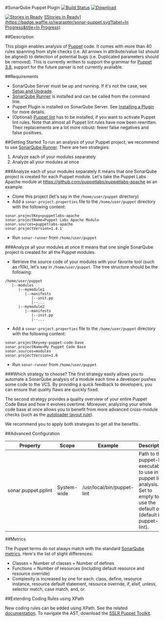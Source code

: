 #SonarQube Puppet Plugin
 [![Build Status](https://travis-ci.org/iwarapter/sonar-puppet.svg?branch=master)](https://travis-ci.org/iwarapter/sonar-puppet)
 [ ![Download](https://api.bintray.com/packages/iwarapter/sonar-plugins/sonar-puppet/images/download.svg) ](https://bintray.com/iwarapter/sonar-plugins/sonar-puppet/_latestVersion)
 
 [![Stories in Ready](https://badge.waffle.io/iwarapter/sonar-puppet.svg?label=ready&title=Ready)](http://waffle.io/iwarapter/sonar-puppet)
 [![Stories in Ready](https://badge.waffle.io/iwarapter/sonar-puppet.svg?label=In Progress&title=In Progress)](http://waffle.io/iwarapter/sonar-puppet)

##Description

This plugin enables analysis of [Puppet] code. It comes with more than 40 rules spanning from style checks (i.e. All arrows in attribute/value list should be aligned) to detection of potential bugs (i.e. Duplicated parameters should be removed).
This is currently written to support the grammar for [Puppet 3.8], support for the future parser is not currently available.

##Requirements
- SonarQube Server must be up and running. If it's not the case, see [Setup and Upgrade].
- [SonarQube Runner] is installed and can be called from the command line.
- Puppet Plugin is installed on SonarQube Server. See [Installing a Plugin] for more details.
- (Optional) [Puppet lint] has to be installed, if you want to activate Puppet lint rules. Note that almost all Puppet lint rules have now been rewritten. Their replacements are a lot more robust: fewer false negatives and false positives.

##Getting Started
To run an analysis of your Puppet project, we recommend to use [SonarQube Runner].
There are two strategies:
 1. Analyze each of your modules separately
 2. Analyze all your modules at once
 
###Analyze each of your modules separately
It means that one SonarQube project is created for each Puppet module.
Let's take the Puppet Labs Apache module at https://github.com/puppetlabs/puppetlabs-apache as an example.

- Clone this project (let's say in the `/home/user/puppet` directory)
- Add a `sonar-project.properties` file to the `/home/user/puppet` directory with the following content:
```
sonar.projectKey=puppetlabs-apache
sonar.projectName=Puppet Labs Apache Module
sonar.sources=puppetlabs-apache
sonar.projectVersion=1.4.1
```
- Run `sonar-runner` from `/home/user/puppet`

###Analyze all your modules at once
It means that one single SonarQube project is created for all the Puppet modules.

- Retrieve the source code of your modules with your favorite tool (such as r10k), let's say in `/home/user/puppet`. The tree structure should be the following:
```
/home/user/puppet
   |--modules
      |--mymodule1
         |--manifests
            |--init.pp
            |--...
      |--mymodule2
         |--manifests
            |--init.pp
            |--...
```
- Add a `sonar-project.properties` file to the `/home/user/puppet` directory with the following content:
```
sonar.projectKey=my-puppet-code-base
sonar.projectName=My Puppet Code Base
sonar.sources=modules
sonar.projectVersion=1.0
```    
- Run `sonar-runner` from `/home/user/puppet`


###Which strategy to choose?
The first strategy easily allows you to automate a SonarQube analysis of a module each time a developer pushes some code to the VCS. By providing a quick feedback to developers, you can ensure that quality flaws are quickly fixed.

The second strategy provides a quality overview of your entire Puppet Code Base and how it evolves overtime. Moreover, analyzing your whole code base at once allows you to benefit from more advanced cross-module checks (such as the [autoloader layout rule]).

We recommend you to apply both strategies to get all the benefits.

##Advanced Configuration

Property     | Scope       | Example | Description
------------ | ----------- | ------- | -----------
sonar.puppet.pplint | System-wide | /usr/local/bin/puppet-lint | Path to the puppet-lint executable to use in puppet lint analysis. Set to empty to use the default one (default is puppet-lint).

##Metrics

The Puppet terms do not always match with the standard [SonarQube metrics]. Here's the list of slight differences:
- Classes = Number of classes + Number of defines
- Functions = Number of resources (including default resource and resource override)
- Complexity is increased by one for each: class, define, resource instance, resource default statement, resource override, if, elsif, unless, selector match, case match, and, or.


##Extending Coding Rules using XPath

New coding rules can be added using XPath. See the related [documentation].
To navigate the AST, download the [SSLR Puppet Toolkit].

[Puppet]:https://puppetlabs.com/
[Puppet lint]:http://puppet-lint.com/
[Setup and Upgrade]:http://docs.sonarqube.org/display/SONAR/Setup+and+Upgrade
[SonarQube Runner]:http://docs.sonarqube.org/display/SONAR/Installing+and+Configuring+SonarQube+Runner
[Installing a Plugin]:http://docs.sonarqube.org/display/SONAR/Installing+a+Plugin
[documentation]:http://docs.sonarqube.org/display/SONAR/Extending+Coding+Rules
[SSLR Puppet Toolkit]:https://bintray.com/iwarapter/sonar-plugins/sonar-puppet/_latestVersion#files
[Puppet 3.8]:https://docs.puppetlabs.com/puppet/3.8/reference/index.html
[SonarQube metrics]:http://docs.sonarqube.org/display/SONAR/Metric+
[autoloader layout rule]:https://github.com/iwarapter/sonar-puppet/blob/master/puppet-checks/src/main/resources/org/sonar/l10n/pp/rules/puppet/AutoLoaderLayout.html
